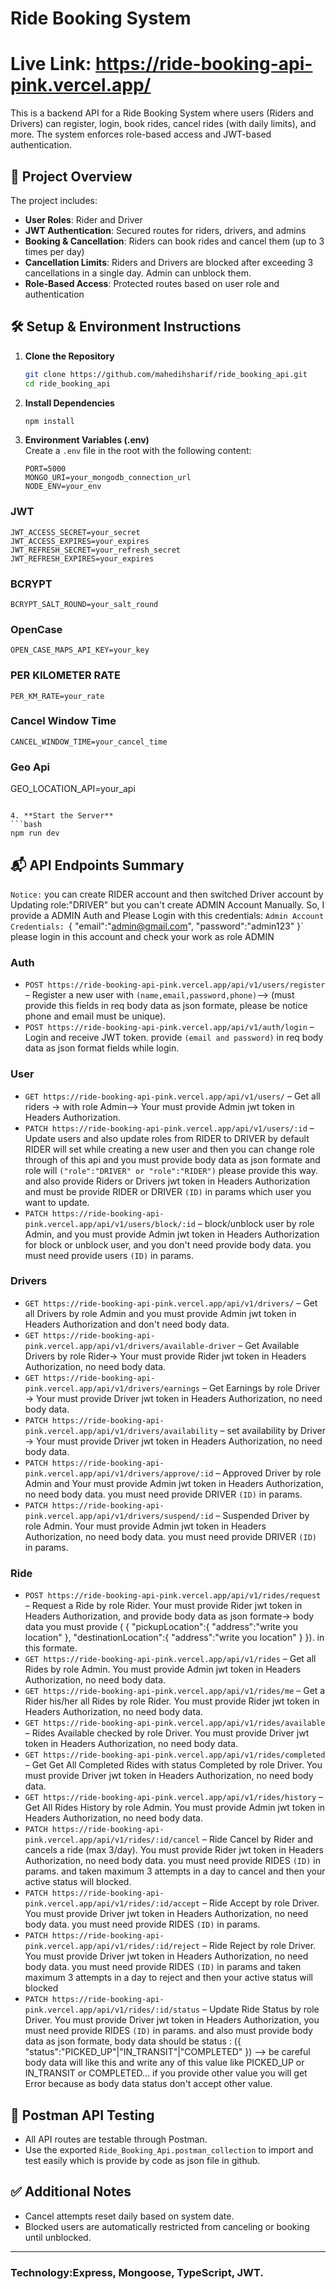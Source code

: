 # Ride Booking System

# Live Link: https://ride-booking-api-pink.vercel.app/

This is a backend API for a Ride Booking System where users (Riders and Drivers) can register, login, book rides, cancel rides (with daily limits), and more. The system enforces role-based access and JWT-based authentication.

## 🔧 Project Overview

The project includes:

- **User Roles**: Rider and Driver
- **JWT Authentication**: Secured routes for riders, drivers, and admins
- **Booking & Cancellation**: Riders can book rides and cancel them (up to 3 times per day)
- **Cancellation Limits**: Riders and Drivers are blocked after exceeding 3 cancellations in a single day. Admin can unblock them.
- **Role-Based Access**: Protected routes based on user role and authentication

## 🛠️ Setup & Environment Instructions

1. **Clone the Repository**

   ```bash
   git clone https://github.com/mahedihsharif/ride_booking_api.git
   cd ride_booking_api
   ```

2. **Install Dependencies**

   ```bash
   npm install
   ```

3. **Environment Variables (.env)**  
   Create a `.env` file in the root with the following content:

   ```env
   PORT=5000
   MONGO_URI=your_mongodb_connection_url
   NODE_ENV=your_env
   ```

### JWT

```env
JWT_ACCESS_SECRET=your_secret
JWT_ACCESS_EXPIRES=your_expires
JWT_REFRESH_SECRET=your_refresh_secret
JWT_REFRESH_EXPIRES=your_expires
```

### BCRYPT

```env
BCRYPT_SALT_ROUND=your_salt_round
```

### OpenCase

```env
OPEN_CASE_MAPS_API_KEY=your_key
```

### PER KILOMETER RATE

```env
PER_KM_RATE=your_rate
```

### Cancel Window Time

```env
CANCEL_WINDOW_TIME=your_cancel_time
```

### Geo Api

GEO_LOCATION_API=your_api

````env

4. **Start the Server**
```bash
npm run dev
````

## 📬 API Endpoints Summary

`Notice:` you can create RIDER account and then switched Driver account by Updating role:"DRIVER" but you can't create ADMIN Account Manually. So, I provide a ADMIN Auth and Please Login with this credentials:
`Admin Account Credentials: `{
"email":"admin@gmail.com",
"password":"admin123"
}`
please login in this account and check your work as role ADMIN

### Auth

- `POST https://ride-booking-api-pink.vercel.app/api/v1/users/register` – Register a new user with `(name,email,password,phone)`--> (must provide this fields in req body data as json formate, please be notice phone and email must be unique).
- `POST https://ride-booking-api-pink.vercel.app/api/v1/auth/login` – Login and receive JWT token. provide `(email and password)` in req body data as json format fields while login.

### User

- `GET https://ride-booking-api-pink.vercel.app/api/v1/users/` – Get all riders -> with role Admin--> Your must provide Admin jwt token in Headers Authorization.
- `PATCH https://ride-booking-api-pink.vercel.app/api/v1/users/:id` – Update users and also update roles from RIDER to DRIVER by default RIDER will set while creating a new user and then you can change role through of this api and you must provide body data as json formate and role will `("role":"DRIVER" or "role":"RIDER")` please provide this way. and also provide Riders or Drivers jwt token in Headers Authorization and must be provide RIDER or DRIVER `(ID)` in params which user you want to update.
- `PATCH https://ride-booking-api-pink.vercel.app/api/v1/users/block/:id` – block/unblock user by role Admin, and you must provide Admin jwt token in Headers Authorization for block or unblock user, and you don't need provide body data. you must need provide users `(ID)` in params.

### Drivers

- `GET https://ride-booking-api-pink.vercel.app/api/v1/drivers/` – Get all Drivers by role Admin and you must provide Admin jwt token in Headers Authorization and don't need body data.
- `GET https://ride-booking-api-pink.vercel.app/api/v1/drivers/available-driver` – Get Available Drivers by role Rider-> Your must provide Rider jwt token in Headers Authorization, no need body data.
- `GET https://ride-booking-api-pink.vercel.app/api/v1/drivers/earnings` – Get Earnings by role Driver -> Your must provide Driver jwt token in Headers Authorization, no need body data.
- `PATCH https://ride-booking-api-pink.vercel.app/api/v1/drivers/availability` – set availability by Driver -> Your must provide Driver jwt token in Headers Authorization, no need body data.
- `PATCH https://ride-booking-api-pink.vercel.app/api/v1/drivers/approve/:id` – Approved Driver by role Admin and Your must provide Admin jwt token in Headers Authorization, no need body data. you must need provide DRIVER `(ID)` in params.
- `PATCH https://ride-booking-api-pink.vercel.app/api/v1/drivers/suspend/:id` – Suspended Driver by role Admin. Your must provide Admin jwt token in Headers Authorization, no need body data. you must need provide DRIVER `(ID)` in params.

### Ride

- `POST https://ride-booking-api-pink.vercel.app/api/v1/rides/request` – Request a Ride by role Rider. Your must provide Rider jwt token in Headers Authorization, and provide body data as json formate-> body data you must provide ( {
  "pickupLocation":{
  "address":"write you location"
  },
  "destinationLocation":{
  "address":"write you location"
  }
  }). in this formate.
- `GET https://ride-booking-api-pink.vercel.app/api/v1/rides` – Get all Rides by role Admin. You must provide Admin jwt token in Headers Authorization, no need body data.
- `GET https://ride-booking-api-pink.vercel.app/api/v1/rides/me` – Get a Rider his/her all Rides by role Rider. You must provide Rider jwt token in Headers Authorization, no need body data.
- `GET https://ride-booking-api-pink.vercel.app/api/v1/rides/available` – Rides Available checked by role Driver. You must provide Driver jwt token in Headers Authorization, no need body data.
- `GET https://ride-booking-api-pink.vercel.app/api/v1/rides/completed` – Get Get All Completed Rides with status Completed by role Driver. You must provide Driver jwt token in Headers Authorization, no need body data.
- `GET https://ride-booking-api-pink.vercel.app/api/v1/rides/history` – Get All Rides History by role Admin. You must provide Admin jwt token in Headers Authorization, no need body data.
- `PATCH https://ride-booking-api-pink.vercel.app/api/v1/rides/:id/cancel` – Ride Cancel by Rider and cancels a ride (max 3/day). You must provide Rider jwt token in Headers Authorization, no need body data. you must need provide RIDES `(ID)` in params. and taken maximum 3 attempts in a day to cancel and then your active status will blocked.
- `PATCH https://ride-booking-api-pink.vercel.app/api/v1/rides/:id/accept` – Ride Accept by role Driver. You must provide Driver jwt token in Headers Authorization, no need body data. you must need provide RIDES `(ID)` in params.
- `PATCH https://ride-booking-api-pink.vercel.app/api/v1/rides/:id/reject` – Ride Reject by role Driver. You must provide Driver jwt token in Headers Authorization, no need body data. you must need provide RIDES `(ID)` in params and taken maximum 3 attempts in a day to reject and then your active status will blocked
- `PATCH https://ride-booking-api-pink.vercel.app/api/v1/rides/:id/status` – Update Ride Status by role Driver. You must provide Driver jwt token in Headers Authorization, you must need provide RIDES `(ID)` in params. and also must provide body data as json formate, body data should be status : ({
  "status":"PICKED_UP"|"IN_TRANSIT"|"COMPLETED"
  }) --> be careful body data will like this and write any of this value like PICKED_UP or IN_TRANSIT or COMPLETED... if you provide other value you will get Error because as body data status don't accept other value.

## 🧪 Postman API Testing

- All API routes are testable through Postman.
- Use the exported `Ride_Booking_Api.postman_collection` to import and test easily which is provide by code as json file in github.

## ✅ Additional Notes

- Cancel attempts reset daily based on system date.
- Blocked users are automatically restricted from canceling or booking until unblocked.

---

### Technology:Express, Mongoose, TypeScript, JWT.
